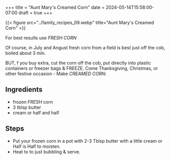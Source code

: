 +++
title = "Aunt Mary's Creamed Corn"
date = 2024-05-14T15:58:00-07:00
draft = true
+++

{{< figure src="../family_recipes_09.webp" title="Aunt Mary's Creamed Corn" >}}

For best results use *FRESH CORN*

Of course, in July and Angust fresh corn from a field is best just off the cob, boiled about 3 min.

BUT, f you buy extra, cut the corn off the cob, put directly into plastic containers or freezer bags & FREEZE. Come Thanksgiving, Christmas, or other festive occasion - Make *CREAMED CORN*:

## Ingredients

- frozen *FRESH* corn
- 3 tblsp butter
- cream or half and half

## Steps

- Put your frozen corn in a pot with 2-3 Tblsp butter with a little cream or Half is Half to moisten.
- Heat to to just bubbling & serve.
